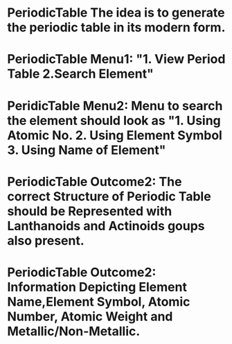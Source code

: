 # PeriodicTable The idea is to generate the periodic table in its modern form.
# PeriodicTable Menu1: "1. View Period Table    2.Search Element"
# PeridicTable Menu2:  Menu to search the element should look as "1. Using Atomic No.  2. Using Element Symbol  3. Using Name of Element"
# PeriodicTable Outcome2: The correct Structure of Periodic Table should be Represented with Lanthanoids and Actinoids goups also present.
# PeriodicTable Outcome2:  Information Depicting Element Name,Element Symbol, Atomic Number, Atomic Weight and Metallic/Non-Metallic.
